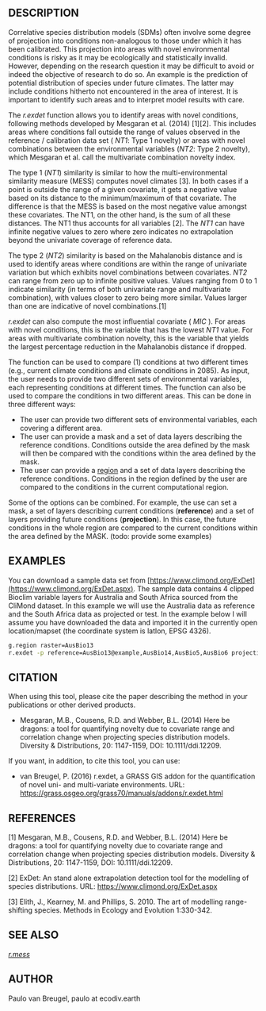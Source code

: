 ## DESCRIPTION

Correlative species distribution models (SDMs) often involve some degree
of projection into conditions non-analogous to those under which it has
been calibrated. This projection into areas with novel environmental
conditions is risky as it may be ecologically and statistically invalid.
However, depending on the research question it may be difficult to avoid
or indeed the objective of research to do so. An example is the
prediction of potential distribution of species under future climates.
The latter may include conditions hitherto not encountered in the area
of interest. It is important to identify such areas and to interpret
model results with care.

The *r.exdet* function allows you to identify areas with novel
conditions, following methods developed by Mesgaran et al. (2014)
\[1\]\[2\]. This includes areas where conditions fall outside the range
of values observed in the reference / calibration data set ( *NT1*: Type
1 novelty) or areas with novel combinations between the environmental
variables (*NT2*: Type 2 novelty), which Mesgaran et al. call the
multivariate combination novelty index.

The type 1 (*NT1*) similarity is similar to how the multi-environmental
similarity measure (MESS) computes novel climates \[3\]. In both cases
if a point is outside the range of a given covariate, it gets a negative
value based on its distance to the minimum/maximum of that covariate.
The difference is that the MESS is based on the most negative value
amongst these covariates. The NT1, on the other hand, is the sum of all
these distances. The NT1 thus accounts for all variables \[2\]. The
*NT1* can have infinite negative values to zero where zero indicates no
extrapolation beyond the univariate coverage of reference data.

The type 2 (*NT2*) similarity is based on the Mahalanobis distance and
is used to identify areas where conditions are within the range of
univariate variation but which exhibits novel combinations between
covariates. *NT2* can range from zero up to infinite positive values.
Values ranging from 0 to 1 indicate similarity (in terms of both
univariate range and multivariate combination), with values closer to
zero being more similar. Values larger than one are indicative of novel
combinations.\[1\]

*r.exdet* can also compute the most influential covariate ( *MIC* ). For
areas with novel conditions, this is the variable that has the lowest
*NT1* value. For areas with multivariate combination novelty, this is
the variable that yields the largest percentage reduction in the
Mahalanobis distance if dropped.

The function can be used to compare (1) conditions at two different
times (e.g., current climate conditions and climate conditions in 2085).
As input, the user needs to provide two different sets of environmental
variables, each representing conditions at different times. The function
can also be used to compare the conditions in two different areas. This
can be done in three different ways:

- The user can provide two different sets of environmental variables,
    each covering a different area.
- The user can provide a mask and a set of data layers describing the
    reference conditions. Conditions outside the area defined by the
    mask will then be compared with the conditions within the area
    defined by the mask.
- The user can provide a
    [region](https://grass.osgeo.org/grass64/manuals/g.region.html) and
    a set of data layers describing the reference conditions. Conditions
    in the region defined by the user are compared to the conditions in
    the current computational region.

Some of the options can be combined. For example, the use can set a
mask, a set of layers describing current conditions (**reference**) and
a set of layers providing future conditions (**projection**). In this
case, the future conditions in the whole region are compared to the
current conditions within the area defined by the MASK. (todo: provide
some examples)

## EXAMPLES

You can download a sample data set from
[https://www.climond.org/ExDet](https://www.climond.org/ExDet.aspx). The
sample data contains 4 clipped Bioclim variable layers for Australia and
South Africa sourced from the CliMond dataset. In this example we will
use the Australia data as reference and the South Africa data as
projected or test. In the example below I will assume you have
downloaded the data and imported it in the currently open
location/mapset (the coordinate system is latlon, EPSG 4326).

```sh
g.region raster=AusBio13
r.exdet -p reference=AusBio13@example,AusBio14,AusBio5,AusBio6 projection=SaBio13,SaBio14,SaBio5,SaBio6 output=AusSa
```

## CITATION

When using this tool, please cite the paper describing the method in
your publications or other derived products.

- Mesgaran, M.B., Cousens, R.D. and Webber, B.L. (2014) Here be
    dragons: a tool for quantifying novelty due to covariate range and
    correlation change when projecting species distribution models.
    Diversity & Distributions, 20: 1147-1159, DOI: 10.1111/ddi.12209.

If you want, in addition, to cite this tool, you can use:

- van Breugel, P. (2016) r.exdet, a GRASS GIS addon for the
    quantification of novel uni- and multi-variate environments. URL:
    https://grass.osgeo.org/grass70/manuals/addons/r.exdet.html

## REFERENCES

\[1\] Mesgaran, M.B., Cousens, R.D. and Webber, B.L. (2014) Here be
dragons: a tool for quantifying novelty due to covariate range and
correlation change when projecting species distribution models.
Diversity & Distributions, 20: 1147-1159, DOI: 10.1111/ddi.12209.

\[2\] ExDet: An stand alone extrapolation detection tool for the
modelling of species distributions. URL:
<https://www.climond.org/ExDet.aspx>

\[3\] Elith, J., Kearney, M. and Phillips, S. 2010. The art of modelling
range-shifting species. Methods in Ecology and Evolution 1:330-342.

## SEE ALSO

*[r.mess](r.mess.md)*

## AUTHOR

Paulo van Breugel, paulo at ecodiv.earth
